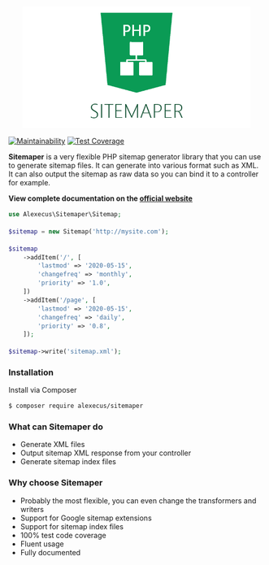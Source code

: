 <p align="center"><img src="assets/banner.png" width="450"></p>

[![Maintainability](https://api.codeclimate.com/v1/badges/81f3fdc4d721b3f39b3b/maintainability)](https://codeclimate.com/github/alexecus/sitemaper/maintainability)
[![Test Coverage](https://api.codeclimate.com/v1/badges/81f3fdc4d721b3f39b3b/test_coverage)](https://codeclimate.com/github/alexecus/sitemaper/test_coverage)

**Sitemaper** is a very flexible PHP sitemap generator library that you can use to 
generate sitemap files. It can generate into various format such as XML.
It can also output the sitemap as raw data so you can bind it to a controller for example.

**View complete documentation on the [official website](https://alexecus.com/project/sitemaper)**

```php
use Alexecus\Sitemaper\Sitemap;

$sitemap = new Sitemap('http://mysite.com');

$sitemap
    ->addItem('/', [
        'lastmod' => '2020-05-15',
        'changefreq' => 'monthly',
        'priority' => '1.0',
    ])
    ->addItem('/page', [
        'lastmod' => '2020-05-15',
        'changefreq' => 'daily',
        'priority' => '0.8',
    ]);

$sitemap->write('sitemap.xml');
```

### Installation

Install via Composer

```bash
$ composer require alexecus/sitemaper
```

### What can Sitemaper do
* Generate XML files 
* Output sitemap XML response from your controller
* Generate sitemap index files

### Why choose Sitemaper
* Probably the most flexible, you can even change the transformers and writers
* Support for Google sitemap extensions
* Support for sitemap index files
* 100% test code coverage
* Fluent usage
* Fully documented
